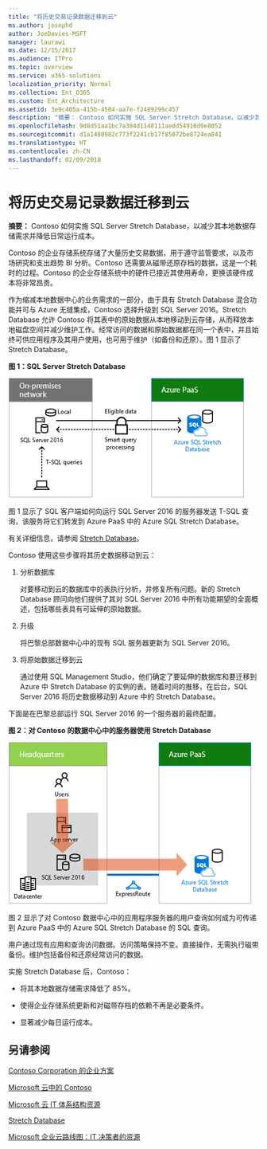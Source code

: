 ```yaml
---
title: "将历史交易记录数据迁移到云"
ms.author: josephd
author: JoeDavies-MSFT
manager: laurawi
ms.date: 12/15/2017
ms.audience: ITPro
ms.topic: overview
ms.service: o365-solutions
localization_priority: Normal
ms.collection: Ent_O365
ms.custom: Ent_Architecture
ms.assetid: 3e9c405a-415b-4584-aa7e-f2489299c457
description: "摘要： Contoso 如何实施 SQL Server Stretch Database，以减少其本地数据存储需求并降低日常运行成本。"
ms.openlocfilehash: 9d8d51aa1bc7a304d1148111aedd54916d9e8052
ms.sourcegitcommit: d1a1480982c773f2241cb17f85072be8724ea841
ms.translationtype: HT
ms.contentlocale: zh-CN
ms.lasthandoff: 02/09/2018
---
```

# <a name="moving-historical-transaction-data-to-the-cloud"></a>将历史交易记录数据迁移到云

 **摘要：** Contoso 如何实施 SQL Server Stretch Database，以减少其本地数据存储需求并降低日常运行成本。
  
Contoso 的企业存储系统存储了大量历史交易数据，用于遵守监管要求，以及市场研究和支出趋势 BI 分析。Contoso 还需要从磁带还原存档的数据，这是一个耗时的过程。Contoso 的企业存储系统中的硬件已接近其使用寿命，更换该硬件成本将非常昂贵。 
  
作为缩减本地数据中心的业务需求的一部分，由于具有 Stretch Database 混合功能并可与 Azure 无缝集成，Contoso 选择升级到 SQL Server 2016。Stretch Database 允许 Contoso 将其表中的原始数据从本地移动到云存储，从而释放本地磁盘空间并减少维护工作。经常访问的数据和原始数据都在同一个表中，并且始终可供应用程序及其用户使用，也可用于维护（如备份和还原）。图 1 显示了 Stretch Database。
  
**图 1：SQL Server Stretch Database**

![SQL Server Stretch Database 作为混合数据解决方案](images/Contoso_Poster/StretchDB01.png)
  
图 1 显示了 SQL 客户端如何向运行 SQL Server 2016 的服务器发送 T-SQL 查询，该服务将它们转发到 Azure PaaS 中的 Azure SQL Stretch Database。
  
有关详细信息，请参阅 [Stretch Database](https://msdn.microsoft.com/library/dn935011.aspx)。
  
Contoso 使用这些步骤将其历史数据移动到云：
  
1. 分析数据库
    
    对要移动到云的数据库中的表执行分析，并修复所有问题。新的 Stretch Database 顾问向他们提供了其对 SQL Server 2016 中所有功能期望的全面概述，包括哪些表具有可延伸的原始数据。
    
2. 升级
    
    将巴黎总部数据中心中的现有 SQL 服务器更新为 SQL Server 2016。
    
3. 将原始数据迁移到云
    
    通过使用 SQL Management Studio，他们确定了要延伸的数据库和要迁移到 Azure 中 Stretch Database 的实例的表。随着时间的推移，在后台，SQL Server 2016 将历史数据移动到 Azure 中的 Stretch Database。
    
下面是在巴黎总部运行 SQL Server 2016 的一个服务器的最终配置。
  
**图 2：对 Contoso 的数据中心中的服务器使用 Stretch Database**

![Contoso SQL Server Stretch Database 配置，用于运行 SQL Server 的单个计算机](images/Contoso_Poster/StretchDB02.png)

  
图 2 显示了对 Contoso 数据中心中的应用程序服务器的用户查询如何成为可传递到 Azure PaaS 中的 Azure SQL Stretch Database 的 SQL 查询。
  
用户通过现有应用和查询访问数据。访问策略保持不变。直接操作，无需执行磁带备份。维护包括备份和还原经常访问的数据。
  
实施 Stretch Database 后，Contoso：
  
- 将其本地数据存储需求降低了 85%。
    
- 使得企业存储系统更新和对磁带存档的依赖不再是必要条件。
    
- 显著减少每日运行成本。
    
## <a name="see-also"></a>另请参阅

[Contoso Corporation 的企业方案](enterprise-scenarios-for-the-contoso-corporation.md)
  
[Microsoft 云中的 Contoso](contoso-in-the-microsoft-cloud.md)
  
[Microsoft 云 IT 体系结构资源](microsoft-cloud-it-architecture-resources.md)

[Stretch Database](https://msdn.microsoft.com/library/dn935011.aspx)
  
[Microsoft 企业云路线图：IT 决策者的资源](https://sway.com/FJ2xsyWtkJc2taRD)




